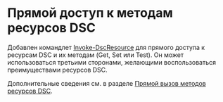 # Прямой доступ к методам ресурсов DSC


Добавлен командлет [Invoke-DscResource](https://technet.microsoft.com/en-us/library/mt517869.aspx) для прямого доступа к ресурсам DSC и их методам (Get, Set или Test). Он может использоваться третьими сторонами, желающими воспользоваться преимуществами ресурсов DSC.

Дополнительные сведения см. в разделе [Прямой вызов методов ресурсов DSC](../dsc/directCallResource.md).



<!--HONumber=Jun16_HO4-->


